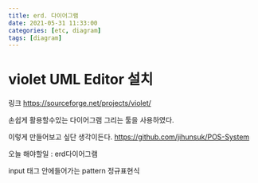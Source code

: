 ```yaml
---
title: erd. 다이어그램
date: 2021-05-31 11:33:00
categories: [etc, diagram]
tags: [diagram]
---
```


# violet UML Editor 설치

링크
https://sourceforge.net/projects/violet/

손쉽게 활용할수있는 다이어그램 그리는 툴을 사용하였다.


이렇게 만들어보고 싶단 생각이든다.
https://github.com/jihunsuk/POS-System

오늘 해야할일 : erd다이어그램

input 태그 안에들어가는 pattern 정규표현식

